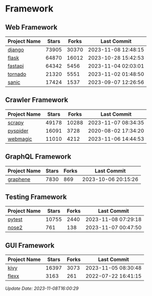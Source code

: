 # Framework

## Web Framework
| Project Name | Stars | Forks | Last Commit |
| ------------ | ----- | ----- | ----------- |
| [django](https://github.com/django/django) | 73905 | 30370 | 2023-11-08 12:48:15 |
| [flask](https://github.com/pallets/flask) | 64870 | 16012 | 2023-10-28 15:42:53 |
| [fastapi](https://github.com/tiangolo/fastapi) | 64342 | 5456 | 2023-11-04 02:03:01 |
| [tornado](https://github.com/tornadoweb/tornado) | 21320 | 5551 | 2023-11-02 01:48:50 |
| [sanic](https://github.com/sanic-org/sanic) | 17424 | 1537 | 2023-09-07 12:26:56 |

## Crawler Framework
| Project Name | Stars | Forks | Last Commit |
| ------------ | ----- | ----- | ----------- |
| [scrapy](https://github.com/scrapy/scrapy) | 49178 | 10288 | 2023-11-07 08:34:35 |
| [pyspider](https://github.com/binux/pyspider) | 16091 | 3728 | 2020-08-02 17:34:20 |
| [webmagic](https://github.com/code4craft/webmagic) | 11010 | 4212 | 2023-11-06 14:44:53 |

## GraphQL Framework
| Project Name | Stars | Forks | Last Commit |
| ------------ | ----- | ----- | ----------- |
| [graphene](https://github.com/graphql-python/graphene) | 7830 | 869 | 2023-10-06 20:15:26 |

## Testing Framework
| Project Name | Stars | Forks | Last Commit |
| ------------ | ----- | ----- | ----------- |
| [pytest](https://github.com/pytest-dev/pytest) | 10755 | 2440 | 2023-11-08 07:29:18 |
| [nose2](https://github.com/nose-devs/nose2) | 761 | 138 | 2023-11-07 00:47:50 |

## GUI Framework
| Project Name | Stars | Forks | Last Commit |
| ------------ | ----- | ----- | ----------- |
| [kivy](https://github.com/kivy/kivy) | 16397 | 3073 | 2023-11-05 08:30:48 |
| [flexx](https://github.com/flexxui/flexx) | 3163 | 261 | 2022-07-22 16:41:15 |

*Update Date: 2023-11-08T16:00:29*